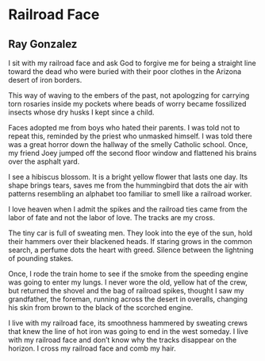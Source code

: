 # Railroad Face
## Ray Gonzalez
I sit with my railroad face and ask God to forgive me
for being a straight line toward the dead
who were buried with their poor clothes
in the Arizona desert of iron borders.

This way of waving to the embers of the past,
not apologzing for carrying torn rosaries inside
my pockets where beads of worry became fossilized
insects whose dry husks I kept since a child.

Faces adopted me from boys who hated their parents.
I was told not to repeat this,
reminded by the priest who unmasked himself.
I was told there was a great horror down
the hallway of the smelly Catholic school.
Once, my friend Joey jumped off the second floor window
and flattened his brains over the asphalt yard.

I see a hibiscus blossom.
It is a bright yellow flower that lasts one day.
Its shape brings tears, saves me from the hummingbird
that dots the air with patterns resembling an alphabet
too familiar to smell like a railroad worker.

I love heaven when I admit the spikes
and the railroad ties came from
the labor of fate and not the labor of love.
The tracks are my cross.

The tiny car is full of sweating men.
They look into the eye of the sun,
hold their hammers over their blackened heads.
If staring grows in the common search,
a perfume dots the heart with greed.
Silence between the lightning of pounding stakes.

Once, I rode the train home
to see if the smoke from the speeding engine
was going to enter my lungs.
I never wore the old, yellow hat of the crew,
but returned the shovel and the bag of railroad spikes,
thought I saw my grandfather, the foreman, running
across the desert in overalls, changing his skin
from brown to the black of the scorched engine.

I live with my railroad face, its smoothness hammered
by sweating crews that knew the line of hot iron
was going to end in the west someday.
I live with my railroad face and don’t know why
the tracks disappear on the horizon.
I cross my railroad face and comb my hair.